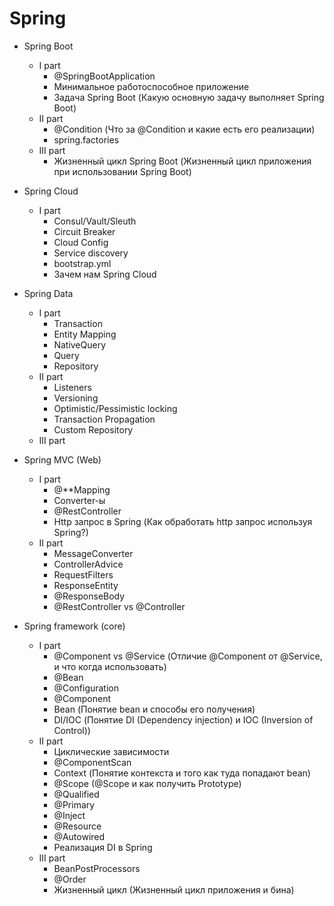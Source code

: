 # Spring

- Spring Boot
    - I part
        - @SpringBootApplication
        - Минимальное работоспособное приложение
        - Задача Spring Boot (Какую основную задачу выполняет Spring Boot)
    - II part
        - @Condition (Что за @Condition и какие есть его реализации)
        - spring.factories
    - III part
        - Жизненный цикл Spring Boot (Жизненный цикл приложения при использовании Spring Boot)
    
- Spring Cloud
    - I part
        - Consul/Vault/Sleuth
        - Circuit Breaker
        - Cloud Config
        - Service discovery
        - bootstrap.yml
        - Зачем нам Spring Cloud

- Spring Data
    - I part
        - Transaction
        - Entity Mapping
        - NativeQuery
        - Query
        - Repository
    - II part
        - Listeners
        - Versioning
        - Optimistic/Pessimistic locking
        - Transaction Propagation
        - Custom Repository
    - III part

- Spring MVC (Web)
    - I part
        - @**Mapping
        - Converter-ы
        - @RestController 
        - Http запрос в Spring (Как обработать http запрос используя Spring?)
    - II part
        - MessageConverter
        - ControllerAdvice
        - RequestFilters
        - ResponseEntity
        - @ResponseBody
        - @RestController vs @Controller

- Spring framework (core)
    - I part
        - @Component vs @Service (Отличие @Component от @Service, и что когда использовать)
        - @Bean
        - @Configuration
        - @Component
        - Bean (Понятие bean и способы его получения)
        - DI/IOC (Понятие DI (Dependency injection) и IOC (Inversion of Control))
    - II part
        - Циклические зависимости
        - @ComponentScan
        - Context (Понятие контекста и того как туда попадают bean)
        - @Scope (@Scope и как получить Prototype)
        - @Qualified
        - @Primary
        - @Inject
        - @Resource
        - @Autowired
        - Реализация DI в Spring
    - III part
        - BeanPostProcessors
        - @Order
        - Жизненный цикл (Жизненный цикл приложения и бина)
